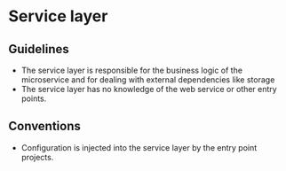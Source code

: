 Service layer
=============

## Guidelines

* The service layer is responsible for the business logic of the microservice
  and for dealing with external dependencies like storage
* The service layer has no knowledge of the web service or other entry points.

## Conventions

* Configuration is injected into the service layer by the entry point projects.
